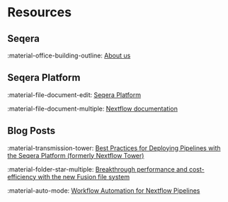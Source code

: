 # Resources

## Seqera

:material-office-building-outline: [About us](https://seqera.io/about/)

## Seqera Platform
:material-file-document-edit: [Seqera Platform](https://docs.seqera.io/platform/)

:material-file-document-multiple: [Nextflow documentation](https://www.nextflow.io/docs/latest/)

## Blog Posts
:material-transmission-tower: [Best Practices for Deploying Pipelines with the Seqera Platform (formerly Nextflow Tower)](https://seqera.io/blog/best-practices-for-deploying-pipelines-with-seqera-platform/)

:material-folder-star-multiple:  [Breakthrough performance and cost-efficiency with the new Fusion file system](https://seqera.io/blog/breakthrough-performance-and-cost-efficiency-with-the-new-fusion-file-system/)

:material-auto-mode: [Workflow Automation for Nextflow Pipelines](https://seqera.io/blog/workflow-automation/)